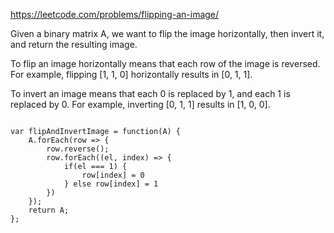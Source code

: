 https://leetcode.com/problems/flipping-an-image/

Given a binary matrix A, we want to flip the image horizontally, then invert it, and return the resulting image.

To flip an image horizontally means that each row of the image is reversed.  For example, flipping [1, 1, 0] horizontally results in [0, 1, 1].

To invert an image means that each 0 is replaced by 1, and each 1 is replaced by 0. For example, inverting [0, 1, 1] results in [1, 0, 0].


```

var flipAndInvertImage = function(A) {
    A.forEach(row => {
        row.reverse();
        row.forEach((el, index) => {
            if(el === 1) {
                row[index] = 0
            } else row[index] = 1
        })
    });
    return A;
};
```
